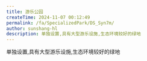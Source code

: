 ```yaml
---
title: 游乐公园
createTime: 2024-11-07 00:12:49
permalink: /fa/SpecializedPark/DS_Syn7m/
author: sunshang-hl
description: 单独设置,具有大型游乐设施,生态环境较好的绿地
---
```


单独设置,具有大型游乐设施,生态环境较好的绿地